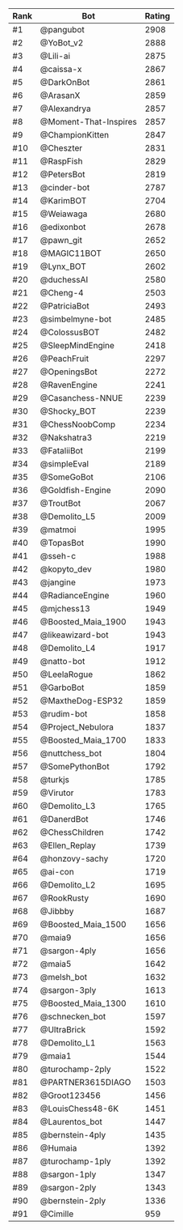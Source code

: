 Rank|Bot|Rating
---|---|---
#1|@pangubot|2908
#2|@YoBot_v2|2888
#3|@Lili-ai|2875
#4|@caissa-x|2867
#5|@DarkOnBot|2861
#6|@ArasanX|2859
#7|@Alexandrya|2857
#8|@Moment-That-Inspires|2857
#9|@ChampionKitten|2847
#10|@Cheszter|2831
#11|@RaspFish|2829
#12|@PetersBot|2819
#13|@cinder-bot|2787
#14|@KarimBOT|2704
#15|@Weiawaga|2680
#16|@edixonbot|2678
#17|@pawn_git|2652
#18|@MAGIC11BOT|2650
#19|@Lynx_BOT|2602
#20|@duchessAI|2580
#21|@Cheng-4|2503
#22|@PatriciaBot|2493
#23|@simbelmyne-bot|2485
#24|@ColossusBOT|2482
#25|@SleepMindEngine|2418
#26|@PeachFruit|2297
#27|@OpeningsBot|2272
#28|@RavenEngine|2241
#29|@Casanchess-NNUE|2239
#30|@Shocky_BOT|2239
#31|@ChessNoobComp|2234
#32|@Nakshatra3|2219
#33|@FataliiBot|2199
#34|@simpleEval|2189
#35|@SomeGoBot|2106
#36|@Goldfish-Engine|2090
#37|@TroutBot|2067
#38|@Demolito_L5|2009
#39|@matmoi|1995
#40|@TopasBot|1990
#41|@sseh-c|1988
#42|@kopyto_dev|1980
#43|@jangine|1973
#44|@RadianceEngine|1960
#45|@mjchess13|1949
#46|@Boosted_Maia_1900|1943
#47|@likeawizard-bot|1943
#48|@Demolito_L4|1917
#49|@natto-bot|1912
#50|@LeelaRogue|1862
#51|@GarboBot|1859
#52|@MaxtheDog-ESP32|1859
#53|@rudim-bot|1858
#54|@Project_Nebulora|1837
#55|@Boosted_Maia_1700|1833
#56|@nuttchess_bot|1804
#57|@SomePythonBot|1792
#58|@turkjs|1785
#59|@Virutor|1783
#60|@Demolito_L3|1765
#61|@DanerdBot|1746
#62|@ChessChildren|1742
#63|@Ellen_Replay|1739
#64|@honzovy-sachy|1720
#65|@ai-con|1719
#66|@Demolito_L2|1695
#67|@RookRusty|1690
#68|@Jibbby|1687
#69|@Boosted_Maia_1500|1656
#70|@maia9|1656
#71|@sargon-4ply|1656
#72|@maia5|1642
#73|@melsh_bot|1632
#74|@sargon-3ply|1613
#75|@Boosted_Maia_1300|1610
#76|@schnecken_bot|1597
#77|@UltraBrick|1592
#78|@Demolito_L1|1563
#79|@maia1|1544
#80|@turochamp-2ply|1522
#81|@PARTNER3615DIAGO|1503
#82|@Groot123456|1456
#83|@LouisChess48-6K|1451
#84|@Laurentos_bot|1447
#85|@bernstein-4ply|1435
#86|@Humaia|1392
#87|@turochamp-1ply|1392
#88|@sargon-1ply|1347
#89|@sargon-2ply|1343
#90|@bernstein-2ply|1336
#91|@Cimille|959
